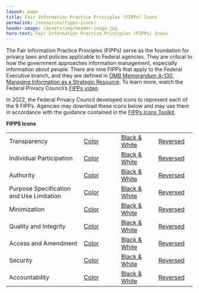 ```yaml
---
layout: page
title: Fair Information Practice Principles (FIPPs) Icons
permalink: /resources/fipps-icons/
header-image: /assets/img/header-image.jpg
hero-text: Fair Information Practice Principles (FIPPs) Icons
---
```


<p class="font-sans-sm">The Fair Information Practice Principles (FIPPs) serve as the foundation for privacy laws and policies applicable to Federal agencies. They are critical to how the government approaches information management, especially information about people. There are nine FIPPs that apply to the Federal Executive branch, and they are defined in <a href="https://www.whitehouse.gov/wp-content/uploads/legacy_drupal_files/omb/circulars/A130/a130revised.pdf">OMB Memorandum A-130, Managing Information as a Strategic Resource</a>. To learn more, watch the Federal Privacy Council’s <a href="https://www.fpc.gov/learn-about-federal-privacy-program/">FIPPs video</a>.</p>

<p>In 2022, the Federal Privacy Council developed icons to represent each of the 9 FIPPs. Agencies may download these icons below and may use them in accordance with the guidance contained in the <a href="{{site.baseurl}}/assets/pdf/FIPPs-Icons-Toolkit.pdf">FIPPs Icons Toolkit</a>.</p>

<p><strong>FIPPS Icons</strong></p>

<table class="usa-table" aria-label="FIPPS Icons" role="presentation">
    <colgroup>
        <col span="1" style="width: 40%;">
        <col span="1" style="width: 20%;">
        <col span="1" style="width: 20%;">
        <col span="1" style="width: 20%;">
    </colgroup>
    <tbody>
        <tr>
            <td>Transparency</td>
            <td><a href="{{site.baseurl}}/assets/img/logos/svg_color/FIPPS-Icons-Color_Transparency.svg" download>Color</a></td>
            <td><a href="{{site.baseurl}}/assets/img/logos/svg_bw/FIPPS-Icons-B_W_Transparency.svg" download>Black & White</a></td>
            <td><a href="{{site.baseurl}}/assets/img/logos/svg_reversed/FIPPS-Icons-Reversed_Transparency.svg" download>Reversed</a></td>
        </tr>
        <tr>
            <td>Individual Participation</td>
            <td><a href="{{site.baseurl}}/assets/img/logos/svg_color/FIPPS-Icons-Color_Individual Participation.svg" download>Color</a></td>
            <td><a href="{{site.baseurl}}/assets/img/logos/svg_bw/FIPPS-Icons-B_W_Individual Participation.svg" download>Black & White</a></td>
            <td><a href="{{site.baseurl}}/assets/img/logos/svg_reversed/FIPPS-Icons-Reversed_Individual Participation.svg" download>Reversed</a></td>
        </tr>
        <tr>
            <td>Authority</td>
            <td><a href="{{site.baseurl}}/assets/img/logos/svg_color/FIPPS-Icons-Color_Authority.svg" download>Color</a></td>
            <td><a href="{{site.baseurl}}/assets/img/logos/svg_bw/FIPPS-Icons-B_W_Authority.svg" download>Black & White</a></td>
            <td><a href="{{site.baseurl}}/assets/img/logos/svg_reversed/FIPPS-Icons-Reversed_Authority.svg" download>Reversed</a></td>
        </tr>
        <tr>
            <td>Purpose Specification and Use Limitation</td>
            <td><a href="{{site.baseurl}}/assets/img/logos/svg_color/FIPPS-Icons-Color_Purpose Specification.svg" download>Color</a></td>
            <td><a href="{{site.baseurl}}/assets/img/logos/svg_bw/FIPPS-Icons-B_W_Purpose Specification.svg" download>Black & White</a></td>
            <td><a href="{{site.baseurl}}/assets/img/logos/svg_reversed/FIPPS-Icons-Reversed_Purpose Specification.svg" download>Reversed</a></td>
        </tr>
        <tr>
            <td>Minimization</td>
            <td><a href="{{site.baseurl}}/assets/img/logos/svg_color/FIPPS-Icons-Color_Minimization.svg" download>Color</a></td>
            <td><a href="{{site.baseurl}}/assets/img/logos/svg_bw/FIPPS-Icons-B_W_Minimization.svg" download>Black & White</a></td>
            <td><a href="{{site.baseurl}}/assets/img/logos/svg_reversed/FIPPS-Icons-Reversed_Minimization.svg" download>Reversed</a></td>
        </tr>
        <tr>
            <td>Quality and Integrity</td>
            <td><a href="{{site.baseurl}}/assets/img/logos/svg_color/FIPPS-Icons-Color_Quality and Integrity.svg" download>Color</a></td>
            <td><a href="{{site.baseurl}}/assets/img/logos/svg_bw/FIPPS-Icons-B_W_Quality and Integrity.svg" download>Black & White</a></td>
            <td><a href="{{site.baseurl}}/assets/img/logos/svg_reversed/FIPPS-Icons-Reversed_Quality and Integrity.svg" download>Reversed</a></td>
        </tr>
        <tr>
            <td>Access and Amendment</td>
            <td><a href="{{site.baseurl}}/assets/img/logos/svg_color/FIPPS-Icons-Color_Access and Amendment.svg" download>Color</a></td>
            <td><a href="{{site.baseurl}}/assets/img/logos/svg_bw/FIPPS-Icons-B_W_Access and Amendment.svg" download>Black & White</a></td>
            <td><a href="{{site.baseurl}}/assets/img/logos/svg_reversed/FIPPS-Icons-Reversed_Access and Amendment.svg" download>Reversed</a></td>
        </tr>
        <tr>
            <td>Security</td>
            <td><a href="{{site.baseurl}}/assets/img/logos/svg_color/FIPPS-Icons-Color_Security.svg" download>Color</a></td>
            <td><a href="{{site.baseurl}}/assets/img/logos/svg_bw/FIPPS-Icons-B_W_Security.svg" download>Black & White</a></td>
            <td><a href="{{site.baseurl}}/assets/img/logos/svg_reversed/FIPPS-Icons-Reversed_Security.svg" download>Reversed</a></td>
        </tr>
        <tr>
            <td>Accountability</td>
            <td><a href="{{site.baseurl}}/assets/img/logos/svg_color/FIPPS-Icons-Color_Accountability.svg" download>Color</a></td>
            <td><a href="{{site.baseurl}}/assets/img/logos/svg_bw/FIPPS-Icons-B_W_Accountability.svg" download>Black & White</a></td>
            <td><a href="{{site.baseurl}}/assets/img/logos/svg_reversed/FIPPS-Icons-Reversed_Accountability.svg" download>Reversed</a></td>
        </tr>
    </tbody>
</table>